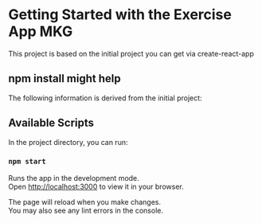 # Getting Started with the Exercise App MKG

This project is based on the initial project you can get via
create-react-app

## npm install might help

The following information is derived from the initial project:

## Available Scripts

In the project directory, you can run:

### `npm start`

Runs the app in the development mode.\
Open [http://localhost:3000](http://localhost:3000) to view it in your browser.

The page will reload when you make changes.\
You may also see any lint errors in the console.
